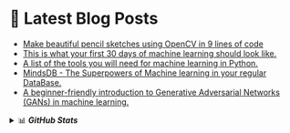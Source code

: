 # 📩 Latest Blog Posts 
<!-- BLOG-POST-LIST:START -->
- [Make beautiful pencil sketches using OpenCV in 9 lines of code](https://prathamprasoon.codes/make-beautiful-pencil-sketches-using-opencv-in-9-lines-of-code)
- [This is what your first 30 days of machine learning should look like.](https://prathamprasoon.codes/this-is-what-your-first-30-days-of-machine-learning-should-look-like)
- [A list of the tools you will need for machine learning in Python.](https://prathamprasoon.codes/a-list-of-the-tools-you-will-need-for-machine-learning-in-python)
- [MindsDB - The Superpowers of Machine learning in your regular DataBase.](https://prathamprasoon.codes/mindsdb-the-superpowers-of-machine-learning-in-your-regular-database)
- [A beginner-friendly introduction to Generative Adversarial Networks (GANs) in machine learning.](https://prathamprasoon.codes/a-beginner-friendly-introduction-to-generative-adversarial-networks-gans-in-machine-learning)
<!-- BLOG-POST-LIST:END -->

<details>
  <summary>📊 <b><i>GitHub Stats</i></b></summary>
  <img src="https://github-readme-stats.vercel.app/api?username=prasoonpratham&show_icons=true&theme=gotham" alt="Darsh Shah GitHub Stats" />
</details> 
